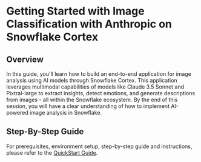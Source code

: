 # Getting Started with Image Classification with Anthropic on Snowflake Cortex

## Overview
In this guide, you'll learn how to build an end-to-end application for image analysis using AI models through Snowflake Cortex. This application leverages multimodal capabilities of models like Claude 3.5 Sonnet and Pixtral-large to extract insights, detect emotions, and generate descriptions from images - all within the Snowflake ecosystem. By the end of this session, you will have a clear understanding of how to implement AI-powered image analysis in Snowflake.

## Step-By-Step Guide
For prerequisites, environment setup, step-by-step guide and instructions, please refer to the [QuickStart Guide](https://quickstarts.snowflake.com/guide/getting_started_with_analyzing_images_with_anthropic_on_snowflake_cortex/index.html?index=..%2F..index#0).